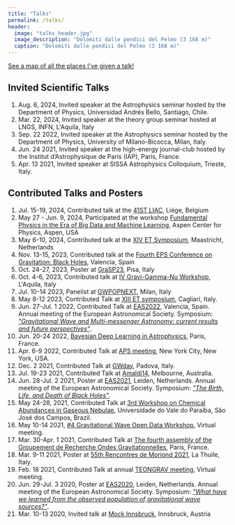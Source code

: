 ```yaml
---
title: "Talks"
permalink: /talks/
header:
  image: "talks_header.jpg"
  image_description: "Dolomiti dalle pendici del Pelmo (3 168 m)"
  caption: "Dolomiti dalle pendici del Pelmo (3 168 m)"
---
```


<a href="../talkmap/map.html">See a map of all the places I've given a talk!</a>


## Invited Scientific Talks 

1. Aug. 6, 2024, Invited speaker at the Astrophysics seminar hosted by the Department of Physics, Universidad Andrés Bello, Santiago, Chile.
1. Mar. 22, 2024, Invited speaker at the theory group seminar hosted at LNGS, INFN, L'Aquila, Italy
1. Sep. 22 2022, Invited speaker at the Astrophysics seminar hosted by the Department of Physics, University of Milano-Bicocca, Milan, Italy.
1. Jun. 24 2021, Invited speaker at the high-energy journal-club hosted by the Institut d’Astrophysique de Paris (IAP), Paris, France.
1. Apr. 13 2021, Invited speaker at SISSA Astrophysics Colloquium, Trieste, Italy.


## Contributed Talks and Posters
1. Jul. 15-19, 2024, Contributed talk at the [41ST LIAC](https://www.liac41.uliege.be/cms/c_17843766/en/liac41?id=c_17843766), Liége, Belgium
1. May 27 - Jun. 9, 2024,  Participated at the workshop [Fundamental Physics in the Era of Big Data and Machine Learning](https://aspenphys.org/summer-workshops/#event2401), Aspen Center for Physics, Aspen, USA
1. May 6-10, 2024, Contributed talk at the [XIV ET Symposium](https://indico.ego-gw.it/event/710/), Maastricht, Netherlands 
1. Nov. 13-15, 2023, Contributed talk at the [Fourth EPS Conference on Gravitation: Black Holes](https://hyperspace.uni-frankfurt.de/2023/07/18/fourth-european-physical-society-conference-on-gravitation-black-holes-valencia-spain/), Valencia, Spain
1. Oct. 24-27, 2023, Poster at [GraSP23](https://agenda.infn.it/event/35400/), Pisa, Italy
1. Oct. 4-6, 2023, Contributed talk at [IV Gravi-Gamma-Nu Workshop](https://ivgravi-gamma.my.canva.site/), L'Aquila, Italy
1. Jul. 10-14 2023, Panelist at [GWPOPNEXT](https://sites.google.com/unimib.it/gwpopnext/program?authuser=0), Milan, Italy
1. May 8-12 2023, Contributed Talk at [XIII ET symposium](https://indico.ego-gw.it/event/562/), Cagliari, Italy.
1. Jun. 27-Jul. 1 2022, Contributed Talk at [EAS2022](https://eas.unige.ch/EAS2022/), Valencia, Spain.
Annual meeting of the European Astronomical Society. Symposium:
[*"Gravitational Wave and Multi-messenger Astronomy: current results and future perspectives"*](https://eas.unige.ch/EAS2022/session.jsp?id=SS14).
1. Jun. 20-24 2022, [Bayesian Deep Learning in Astrophysics](https://astrodeep.net/workshop2022/), Paris, France.
1. Apr. 6-9 2022, Contributed Talk at [APS meeting](https://meetings.aps.org/Meeting/APR22/APS_epitome), New York City, New York, USA.
1. Dec. 2 2021, Contributed Talk at [GWday](https://indico.dfa.unipd.it/event/287/), Padova, Italy.
1. Jul. 19-23 2021, Contributed Talk at [Amaldi14](https://www.amaldi14.org/), Melbourne, Australia.
1. Jun. 28-Jul. 2 2021, Poster at [EAS2021](https://eas.unige.ch/EAS2021/), Leiden, Netherlands.
Annual meeting of the European Astronomical Society. Symposium:
[*"The Birth, Life, and Death of Black Holes"*](https://eas.unige.ch/EAS2021/session.jsp?id=S9).
1. May 24-28, 2021, Contributed Talk at [3rd Workshop on Chemical Abundances in Gaseous Nebulae](/assets/images/Filippo_Santoliquido.pdf), Universidade do Vale do Paraíba, São José dos Campos, Brazil.
1. May 10-14 2021, [#4 Gravitational Wave Open Data Workshop](https://gwosc.org/s/workshop4/), Virtual meeting.
1. Mar. 30-Apr. 1 2021, Contributed Talk at [The fourth assembly of the Groupement de Recherche Ondes Gravitationnelles](https://indico.math.cnrs.fr/event/5766/), Paris, France.
1. Mar. 9-11 2021, Poster at [55th Rencontres de Moriond 2021](https://moriond.in2p3.fr/2021/), La Thuile, Italy.
1. Feb. 18 2021, Contributed Talk at annual [TEONGRAV meeting](https://web.infn.it/CSN4/index.php/it/riunioni), Virtual meeting.
1. Jun. 29-Jul. 3 2020, Poster at [EAS2020](https://eas.unige.ch/EAS2020/), Leiden, Netherlands.
Annual meeting of the European Astronomical Society. Symposium:
[*"What have we learned from the observed population of gravitational wave sources?"*](https://eas.unige.ch/EAS2020/session.jsp?id=S5).
1. Mar. 10-13 2020, Invited talk at [Mock Innsbruck](https://www.uibk.ac.at/congress/mockinnsbruck/index.html.en), Innsbruck, Austria

